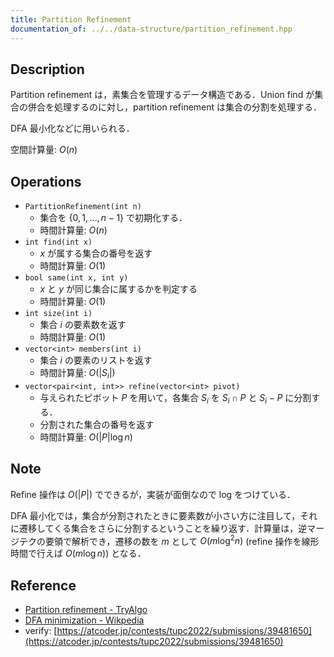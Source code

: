 ```yaml
---
title: Partition Refinement
documentation_of: ../../data-structure/partition_refinement.hpp
---
```


## Description

Partition refinement は，素集合を管理するデータ構造である．Union find が集合の併合を処理するのに対し，partition refinement は集合の分割を処理する．

DFA 最小化などに用いられる．

空間計算量: $O(n)$

## Operations

- `PartitionRefinement(int n)`
    - 集合を $\{0,1,\dots, n-1\}$ で初期化する．
    - 時間計算量: $O(n)$
- `int find(int x)`
    - $x$ が属する集合の番号を返す
    - 時間計算量: $O(1)$
- `bool same(int x, int y)`
    - $x$ と $y$ が同じ集合に属するかを判定する
    - 時間計算量: $O(1)$
- `int size(int i)`
    - 集合 $i$ の要素数を返す
    - 時間計算量: $O(1)$
- `vector<int> members(int i)`
    - 集合 $i$ の要素のリストを返す
    - 時間計算量: $O(\vert S_i \vert)$
- `vector<pair<int, int>> refine(vector<int> pivot)`
    - 与えられたピボット $P$ を用いて，各集合 $S_i$ を $S_i \cap P$ と $S_i - P$ に分割する．
    - 分割された集合の番号を返す
    - 時間計算量: $O(\vert P \vert \log n)$

## Note

Refine 操作は $O(\vert P \vert)$ でできるが，実装が面倒なので log をつけている．

DFA 最小化では，集合が分割されたときに要素数が小さい方に注目して，それに遷移してくる集合をさらに分割するということを繰り返す．計算量は，逆マージテクの要領で解析でき，遷移の数を $m$ として $O(m \log^2 n)$ (refine 操作を線形時間で行えば $O(m \log n)$) となる．

## Reference

- [Partition refinement - TryAlgo](https://tryalgo.org/en/data%20structures/2016/09/16/partition-refinement/)
- [DFA minimization - Wikpedia](https://tryalgo.org/en/data%20structures/2016/09/16/partition-refinement/)
- verify: [https://atcoder.jp/contests/tupc2022/submissions/39481650](https://atcoder.jp/contests/tupc2022/submissions/39481650)